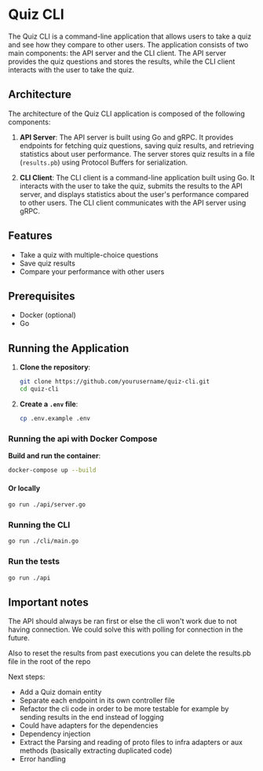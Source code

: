 # Quiz CLI

The Quiz CLI is a command-line application that allows users to take a quiz and see how they compare to other users. The application consists of two main components: the API server and the CLI client. The API server provides the quiz questions and stores the results, while the CLI client interacts with the user to take the quiz.

## Architecture
The architecture of the Quiz CLI application is composed of the following components:

1. **API Server**: The API server is built using Go and gRPC. It provides endpoints for fetching quiz questions, saving quiz results, and retrieving statistics about user performance. The server stores quiz results in a file (`results.pb`) using Protocol Buffers for serialization.

2. **CLI Client**: The CLI client is a command-line application built using Go. It interacts with the user to take the quiz, submits the results to the API server, and displays statistics about the user's performance compared to other users. The CLI client communicates with the API server using gRPC.

## Features

- Take a quiz with multiple-choice questions
- Save quiz results
- Compare your performance with other users

## Prerequisites

- Docker (optional)
- Go

## Running the Application

1. **Clone the repository**:
    ```sh
    git clone https://github.com/yourusername/quiz-cli.git
    cd quiz-cli
    ```

2. **Create a `.env` file**:
    ```sh
    cp .env.example .env
    ```

### Running the api with Docker Compose

**Build and run the container**:
```sh
docker-compose up --build
```

#### Or locally

```sh
go run ./api/server.go
```

### Running the CLI

```sh
go run ./cli/main.go
```

### Run the tests

```sh
go run ./api
```

## Important notes

The API should always be ran first or else the cli won't work due to not having connection. We could solve this with polling for connection in the future.

Also to reset the results from past executions you can delete the results.pb file in the root of the repo

Next steps:

- Add a Quiz domain entity 
- Separate each endpoint in its own controller file
- Refactor the cli code in order to be more testable for example by sending results in the end instead of logging
- Could have adapters for the dependencies
- Dependency injection
- Extract the Parsing and reading of proto files to infra adapters or aux methods (basically extracting duplicated code)
- Error handling 